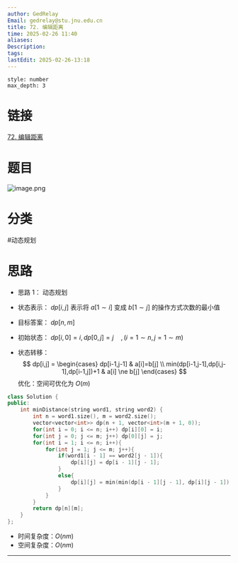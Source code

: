 ```yaml
---
author: GedRelay
Email: gedrelay@stu.jnu.edu.cn
title: 72. 编辑距离
time: 2025-02-26 11:40
aliases: 
Description: 
tags: 
lastEdit: 2025-02-26-13:18
---
```


```toc
style: number
max_depth: 3
```

# 链接
[72. 编辑距离](https://leetcode.cn/problems/edit-distance/) 

# 题目
![image.png](https://ged-pic-bed.oss-cn-guangzhou.aliyuncs.com/img/202502261140826.png)


# 分类
#动态规划 

# 思路
- 思路 1：
动态规划
- 状态表示：
$dp[i,j]$ 表示将 $a[1 \sim i]$ 变成 $b[1\sim j]$ 的操作方式次数的最小值

- 目标答案：
${dp\left[ n,m \right]  }$ 

- 初始状态：
$dp[i,0] = i,dp[0,j] = j \quad ,(i=1\sim n,j = 1\sim m)$ 

- 状态转移：
$$
dp[i,j] = \begin{cases} dp[i-1,j-1] & a[i]=b[j] \\ min(dp[i-1,j-1],dp[i,j-1],dp[i-1,j])+1 & a[i] \ne b[j] \end{cases}
$$
优化：空间可优化为 ${O\left( m \right)  }$ 


```cpp
class Solution {
public:
    int minDistance(string word1, string word2) {
        int n = word1.size(), m = word2.size();
        vector<vector<int>> dp(n + 1, vector<int>(m + 1, 0));
        for(int i = 0; i <= n; i++) dp[i][0] = i;
        for(int j = 0; j <= m; j++) dp[0][j] = j;
        for(int i = 1; i <= n; i++){
            for(int j = 1; j <= m; j++){
                if(word1[i - 1] == word2[j - 1]){
                    dp[i][j] = dp[i - 1][j - 1];
                }
                else{
                    dp[i][j] = min(min(dp[i - 1][j - 1], dp[i][j - 1]), dp[i - 1][j]) + 1;
                }
            }
        }
        return dp[n][m];
    }
};
```


- 时间复杂度：${O\left( nm \right)  }$ 
- 空间复杂度：${O\left( nm \right)  }$ 


---

